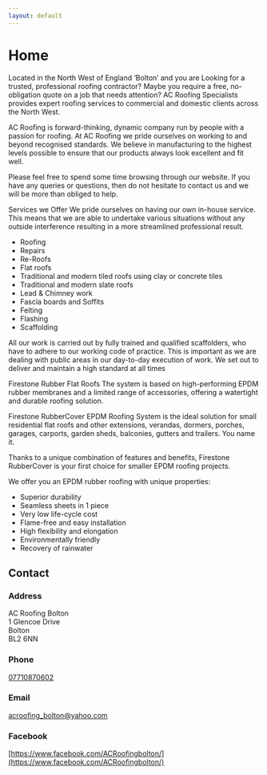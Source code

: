 ```yaml
---
layout: default
---
```

# Home

Located in the North West of England ‘Bolton’ and you are Looking for a trusted, professional roofing contractor? Maybe you require a free, no-obligation quote on a job that needs attention? AC Roofing Specialists provides expert roofing services to commercial and domestic clients across the North West.

AC Roofing is forward-thinking, dynamic company run by people with a passion for roofing. At AC Roofing we pride ourselves on working to and beyond recognised standards. We believe in manufacturing to the highest levels possible to ensure that our products always look excellent and fit well.

Please feel free to spend some time browsing through our website. If you have any queries or questions, then do not hesitate to contact us and we will be more than obliged to help.

Services we Offer
We pride ourselves on having our own in-house service. This means that we are able to undertake various situations without any outside interference resulting in a more streamlined professional result.

* Roofing
* Repairs
* Re-Roofs
* Flat roofs
* Traditional and modern tiled roofs using clay or concrete tiles
* Traditional and modern slate roofs
* Lead & Chimney work
* Fascia boards and Soffits
* Felting
* Flashing
* Scaffolding

All our work is carried out by fully trained and qualified scaffolders, who have to adhere to our working code of practice. This is important as we are dealing with public areas in our day-to-day execution of work. We set out to deliver and maintain a high standard at all times

Firestone Rubber Flat Roofs
The system is based on high-performing EPDM rubber membranes and a limited range of accessories, offering a watertight and durable roofing solution.

Firestone RubberCover EPDM Roofing System is the ideal solution for small residential flat roofs and other extensions, verandas, dormers, porches, garages, carports, garden sheds, balconies, gutters and trailers. You name it.

Thanks to a unique combination of features and benefits, Firestone RubberCover is your first choice for smaller EPDM roofing projects.

We offer you an EPDM rubber roofing with unique properties:

* Superior durability
* Seamless sheets in 1 piece
* Very low life-cycle cost
* Flame-free and easy installation
* High flexibility and elongation
* Environmentally friendly
* Recovery of rainwater

## Contact
### Address
AC Roofing Bolton\
1 Glencoe Drive\
Bolton\
BL2 6NN

### Phone
[07710870602](tel:07710870602)

### Email
[acroofing_bolton@yahoo.com  ](mailto:acroofing_bolton@yahoo.com  )

### Facebook
[https://www.facebook.com/ACRoofingbolton/](https://www.facebook.com/ACRoofingbolton/)

